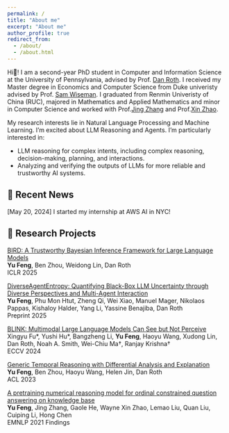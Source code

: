 ```yaml
---
permalink: /
title: "About me"
excerpt: "About me"
author_profile: true
redirect_from: 
  - /about/
  - /about.html
---
```

 
Hi👋! I am a second-year PhD student in Computer and Information Science at the University of Pennsylvania, advised by Prof. [Dan Roth](https://www.cis.upenn.edu/~danroth/). I received my Master degree in Economics and Computer Science from Duke univeristy advised by Prof. [Sam Wiseman](https://swiseman.github.io/). I graduated from Renmin Univeristy of China (RUC), majored in Mathematics and Applied Mathematics and minor in Computer Science and worked with Prof.[Jing Zhang](https://scholar.google.com/citations?user=T7Wa3GQAAAAJ&hl=en) and Prof.[Xin Zhao](https://scholar.google.com/citations?hl=en&user=JNhNacoAAAAJ&view_op=list_works&sortby=pubdate). 

My research interests lie in Natural Language Processing and Machine Learning. I’m excited about LLM Reasoning and Agents. I’m particularly interested in:
* LLM reasoning for complex intents, including complex reasoning, decision-making, planning, and interactions.
* Analyzing and verifying the outputs of LLMs for more reliable and trustworthy AI systems.

🌟 Recent News
------
[May 20, 2024] I started my internship at AWS AI in NYC!

📑 Research Projects
------
[BIRD: A Trustworthy Bayesian Inference Framework for Large Language Models](https://arxiv.org/pdf/2404.12494) <br>
**Yu Feng**, Ben Zhou, Weidong Lin, Dan Roth<br>
ICLR 2025

[DiverseAgentEntropy: Quantifying Black-Box LLM Uncertainty through Diverse Perspectives and Multi-Agent Interaction](https://drive.google.com/file/d/1xxvHgNjCe76_P9gfkt4OKMbXKkuZpaAO/view?usp=sharing) <br>
**Yu Feng**, Phu Mon Htut, Zheng Qi, Wei Xiao, Manuel Mager, Nikolaos Pappas, Kishaloy Halder, Yang Li, Yassine Benajiba, Dan Roth <br>
Preprint 2025

[BLINK: Multimodal Large Language Models Can See but Not Perceive](https://arxiv.org/pdf/2404.12390) <br>
Xingyu Fu*, Yushi Hu*, Bangzheng Li, **Yu Feng**, Haoyu Wang, Xudong Lin, Dan Roth, Noah A. Smith, Wei-Chiu Ma†, Ranjay Krishna† <br>
ECCV 2024

[Generic Temporal Reasoning with Differential Analysis and Explanation](https://aclanthology.org/2023.acl-long.671.pdf)<br>
**Yu Feng**, Ben Zhou, Haoyu Wang, Helen Jin, Dan Roth<br>
ACL 2023

[A pretraining numerical reasoning model for ordinal constrained question answering on knowledge base](https://aclanthology.org/2021.findings-emnlp.159.pdf) <br>
**Yu Feng**, Jing Zhang, Gaole He, Wayne Xin Zhao, Lemao Liu, Quan Liu, Cuiping Li, Hong Chen <br>
EMNLP 2021 Findings

